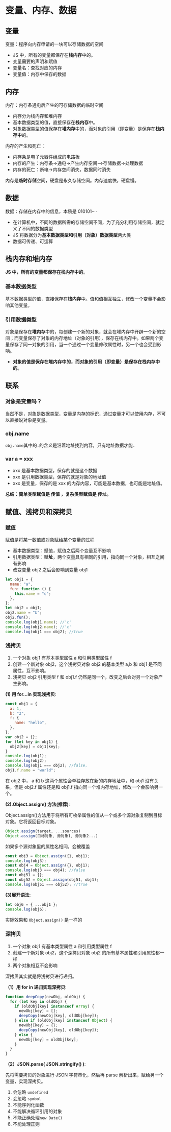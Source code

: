 # 变量、内存、数据

## 变量

变量：程序向内存申请的一块可以存储数据的空间

- JS 中，所有的变量都保存在**栈内存**中的。
- 变量需要的声明和赋值
- 变量名：查找对应的内存
- 变量值：内存中保存的数据

## 内存

内存：内存条通电后产生的可存储数据的临时空间

- 内存分为栈内存和堆内存
- 基本数据类型的值，直接保存在**栈内存**中。
- 对象数据类型的值保存在**堆内存**中的，而对象的引用（即变量）是保存在**栈内存中**的。

内存的产生和死亡：

- 内存条是电子元器件组成的电路板
- 内存的产生：内存条->通电->产生内存空间—>存储数据->处理数据
- 内存的死亡：断电->内存空间消失，数据同时消失

内存是**临时存储**空间，硬盘是永久存储空间。内存速度快，硬盘慢。

## 数据

数据：存储在内存中的信息，本质是 010101····

- 在计算机中，不同的数据所需的存储空间不同，为了充分利用存储空间，就定义了不同的数据类型
- JS 将数据分为**基本数据类型和引用（对象）数据类型**两大类
- 数据可传递、可运算

## 栈内存和堆内存

**JS 中，所有的变量都保存在栈内存中的**。

### 基本数据类型

基本数据类型的值，直接保存在**栈内存**中。值和值相互独立，修改一个变量不会影响其他变量。

### 引用数据类型

对象是保存在**堆内存**中的，每创建一个新的对象，就会在堆内存中开辟一个新的空间；而变量保存了对象的内存地址（对象的引用），保存在栈内存中。如果两个变量保存了同一对象的引用，当一个通过一个变量修改属性时，另一个也会受到影响。

- **对象的值是保存在堆内存中的，而对象的引用（即变量）是保存在栈内存中的**。

## 联系

### 对象是变量吗？

当然不是，对象是数据类型，变量是内存的标识，通过变量才可以使用内存，不可以直接说对象是变量。

### obj.name

`obj.name`其中的`.`的含义是沿着地址找到内容，只有地址数据才能`.`

### var a = xxx

- xxx 是基本数据类型，保存的就是这个数据
- xxx 是引用数据类型，保存的就是对象的地址值
- xxx 是变量，保存的是 xxx 的内存内容，可能是基本数据，也可能是地址值。

**总结：简单类型赋值是 传值 ，复杂类型赋值是 传址。**

## 赋值、浅拷贝和深拷贝

### 赋值

赋值是将某一数值或对象赋给某个变量的过程

- 基本数据类型：赋值，赋值之后两个变量互不影响
- 引用数据类型：赋**址**，两个变量具有相同的引用，指向同一个对象，相互之间有影响
- 改变变量 obj2 之后会影响到变量 obj1

```js
let obj1 = {
  name: "a",
  fun: function () {
    this.name = "c";
  },
};
let obj2 = obj1;
obj2.name = "b";
obj2.fun();
console.log(obj1.name); //'c'
console.log(obj2.name); //'c'
console.log(obj1 === obj2); //true
```

### 浅拷贝

1. 一个对象 obj1 有基本类型属性 a 和引用类型属性 f
2. 创建一个新对象 obj2，这个浅拷贝对象 obj2 的基本类型 a,b 和 obj1 是不同属性，互不影响。
3. 浅拷贝 obj2 引用类型 f 和 obj1.f 仍然是同一个，改变之后会对另一个对象产生影响。

**(1) 用 for...in 实现浅拷贝**:

```js
const obj1 = {
  a: 1,
  b: "2",
  f: {
    name: "hello",
  },
};
var obj2 = {};
for (let key in obj1) {
  obj2[key] = obj1[key];
}
console.log(obj1);
console.log(obj2);
console.log(obj1 === obj2); //false，
obj1.f.name = "world";
```

在 obj2 中， a 和 b 这两个属性会单独存放在新的内存地址中，和 obj1 没有关系，但是 obj2.f 属性还是和 obj1.f 指向同一个堆内存地址，修改一个会影响另一个。

**(2).Object.assign() 方法(推荐)**:

Object.assign()方法用于将所有可枚举属性的值从一个或多个源对象复制到目标对象。它将返回目标对象。

```js
Object.assign(target, ...sources)
Object.assign(目标对象, 源对象1, 源对象2...)
```

如果多个源对象里的属性名相同，会被覆盖

```js
const obj3 = Object.assign({}, obj1);
console.log(obj3);
const obj4 = Object.assign({}, obj1);
console.log(obj3 === obj4); //false
const obj51 = {};
const obj52 = Object.assign(obj51, obj1);
console.log(obj51 === obj52); //true
```

**(3)展开语法**:

```js
let obj6 = { ...obj1 };
console.log(obj6);
```

实际效果和 `Object.assign()` 是一样的

### 深拷贝

1. 一个对象 obj1 有基本类型属性 a 和引用类型属性 f
2. 创建一个新对象 obj2，这个深拷贝对象 obj2 的所有基本属性和引用属性都一样
3. 两个对象相互不会影响

深拷贝其实就是将浅拷贝进行递归。

**（1）用 for in 递归实现深拷贝**:

```js
function deepCopy(newObj, oldObj) {
  for (let key in oldObj) {
    if (oldObj[key] instanceof Array) {
      newObj[key] = [];
      deepCopy(newObj[key], oldObj[key]);
    } else if (oldObj[key] instanceof Object) {
      newObj[key] = {};
      deepCopy(newObj[key], oldObj[key]);
    } else {
      newObj[key] = oldObj[key];
    }
  }
}
```

**（2）JSON.parse( JSON.stringify() )**:

先将需要拷贝的对象进行 JSON 字符串化，然后再 parse 解析出来，赋给另一个变量，实现深拷贝。

1. 会忽略 `undefined`
2. 会忽略 `symbol`
3. 不能序列化函数
4. 不能解决循环引用的对象
5. 不能正确处理`new Date()`
6. 不能处理正则
